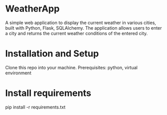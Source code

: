 # WeatherApp
A simple web application to display the current weather in various cities, built with Python, Flask, SQLAlchemy. The application allows users to enter a city and returns the current weather conditions of the entered city.

# Installation and Setup
Clone this repo into your machine. Prerequisites: python, virtual environment

# Install requirements
pip install -r requirements.txt
